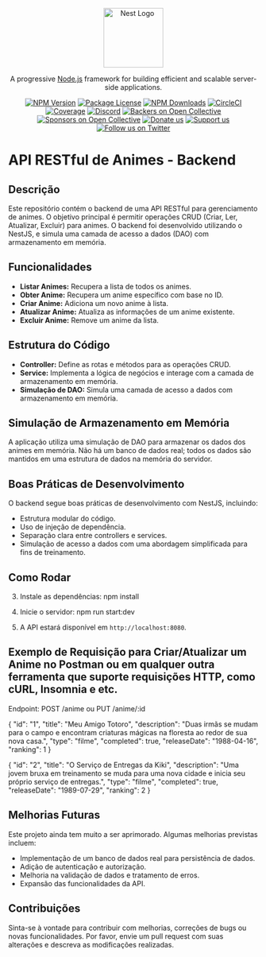 <p align="center">
  <a href="http://nestjs.com/" target="blank"><img src="https://nestjs.com/img/logo-small.svg" width="120" alt="Nest Logo" /></a>
</p>

[circleci-image]: https://img.shields.io/circleci/build/github/nestjs/nest/master?token=abc123def456
[circleci-url]: https://circleci.com/gh/nestjs/nest

  <p align="center">A progressive <a href="http://nodejs.org" target="_blank">Node.js</a> framework for building efficient and scalable server-side applications.</p>
    <p align="center">
<a href="https://www.npmjs.com/~nestjscore" target="_blank"><img src="https://img.shields.io/npm/v/@nestjs/core.svg" alt="NPM Version" /></a>
<a href="https://www.npmjs.com/~nestjscore" target="_blank"><img src="https://img.shields.io/npm/l/@nestjs/core.svg" alt="Package License" /></a>
<a href="https://www.npmjs.com/~nestjscore" target="_blank"><img src="https://img.shields.io/npm/dm/@nestjs/common.svg" alt="NPM Downloads" /></a>
<a href="https://circleci.com/gh/nestjs/nest" target="_blank"><img src="https://img.shields.io/circleci/build/github/nestjs/nest/master" alt="CircleCI" /></a>
<a href="https://coveralls.io/github/nestjs/nest?branch=master" target="_blank"><img src="https://coveralls.io/repos/github/nestjs/nest/badge.svg?branch=master#9" alt="Coverage" /></a>
<a href="https://discord.gg/G7Qnnhy" target="_blank"><img src="https://img.shields.io/badge/discord-online-brightgreen.svg" alt="Discord"/></a>
<a href="https://opencollective.com/nest#backer" target="_blank"><img src="https://opencollective.com/nest/backers/badge.svg" alt="Backers on Open Collective" /></a>
<a href="https://opencollective.com/nest#sponsor" target="_blank"><img src="https://opencollective.com/nest/sponsors/badge.svg" alt="Sponsors on Open Collective" /></a>
  <a href="https://paypal.me/kamilmysliwiec" target="_blank"><img src="https://img.shields.io/badge/Donate-PayPal-ff3f59.svg" alt="Donate us"/></a>
    <a href="https://opencollective.com/nest#sponsor"  target="_blank"><img src="https://img.shields.io/badge/Support%20us-Open%20Collective-41B883.svg" alt="Support us"></a>
  <a href="https://twitter.com/nestframework" target="_blank"><img src="https://img.shields.io/twitter/follow/nestframework.svg?style=social&label=Follow" alt="Follow us on Twitter"></a>
</p>
  <!--[![Backers on Open Collective](https://opencollective.com/nest/backers/badge.svg)](https://opencollective.com/nest#backer)
  [![Sponsors on Open Collective](https://opencollective.com/nest/sponsors/badge.svg)](https://opencollective.com/nest#sponsor)-->

# API RESTful de Animes - Backend

## Descrição

Este repositório contém o backend de uma API RESTful para gerenciamento de animes. O objetivo principal é permitir operações CRUD (Criar, Ler, Atualizar, Excluir) para animes. O backend foi desenvolvido utilizando o NestJS, e simula uma camada de acesso a dados (DAO) com armazenamento em memória.

## Funcionalidades

- **Listar Animes:** Recupera a lista de todos os animes.
- **Obter Anime:** Recupera um anime específico com base no ID.
- **Criar Anime:** Adiciona um novo anime à lista.
- **Atualizar Anime:** Atualiza as informações de um anime existente.
- **Excluir Anime:** Remove um anime da lista.

## Estrutura do Código

- **Controller:** Define as rotas e métodos para as operações CRUD.
- **Service:** Implementa a lógica de negócios e interage com a camada de armazenamento em memória.
- **Simulação de DAO:** Simula uma camada de acesso a dados com armazenamento em memória.

## Simulação de Armazenamento em Memória

A aplicação utiliza uma simulação de DAO para armazenar os dados dos animes em memória. Não há um banco de dados real; todos os dados são mantidos em uma estrutura de dados na memória do servidor.

## Boas Práticas de Desenvolvimento

O backend segue boas práticas de desenvolvimento com NestJS, incluindo:
- Estrutura modular do código.
- Uso de injeção de dependência.
- Separação clara entre controllers e services.
- Simulação de acesso a dados com uma abordagem simplificada para fins de treinamento.

## Como Rodar

3. Instale as dependências:
    npm install

4. Inicie o servidor:
     npm run start:dev

5. A API estará disponível em `http://localhost:8080`.

## Exemplo de Requisição para Criar/Atualizar um Anime no Postman ou em qualquer outra ferramenta que suporte requisições HTTP, como cURL, Insomnia e etc.
Endpoint: POST /anime ou PUT /anime/:id

{
  "id": "1",
  "title": "Meu Amigo Totoro",
  "description": "Duas irmãs se mudam para o campo e encontram criaturas mágicas na floresta ao redor de sua nova casa.",
  "type": "filme",
  "completed": true,
  "releaseDate": "1988-04-16",
  "ranking": 1
}

{
  "id": "2",
  "title": "O Serviço de Entregas da Kiki",
  "description": "Uma jovem bruxa em treinamento se muda para uma nova cidade e inicia seu próprio serviço de entregas.",
  "type": "filme",
  "completed": true,
  "releaseDate": "1989-07-29",
  "ranking": 2
}

## Melhorias Futuras

Este projeto ainda tem muito a ser aprimorado. Algumas melhorias previstas incluem:
- Implementação de um banco de dados real para persistência de dados.
- Adição de autenticação e autorização.
- Melhoria na validação de dados e tratamento de erros.
- Expansão das funcionalidades da API.

## Contribuições

Sinta-se à vontade para contribuir com melhorias, correções de bugs ou novas funcionalidades. Por favor, envie um pull request com suas alterações e descreva as modificações realizadas.

